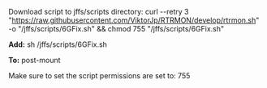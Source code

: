 Download script to jffs/scripts directory: 
curl --retry 3 "https://raw.githubusercontent.com/ViktorJp/RTRMON/develop/rtrmon.sh" -o "/jffs/scripts/6GFix.sh" && chmod 755 "/jffs/scripts/6GFix.sh"

**Add:** sh /jffs/scripts/6GFix.sh

**To:** post-mount

Make sure to set the script permissions are set to: 755
